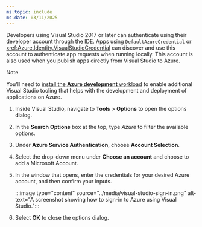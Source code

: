 ```yaml
---
ms.topic: include
ms.date: 03/11/2025
---
```


Developers using Visual Studio 2017 or later can authenticate using their developer account through the IDE. Apps using `DefaultAzureCredential` or <xref:Azure.Identity.VisualStudioCredential> can discover and use this account to authenticate app requests when running locally. This account is also used when you publish apps directly from Visual Studio to Azure.

> [!NOTE]
> You'll need to [install the **Azure development** workload](/dotnet/azure/configure-visual-studio#install-azure-workloads) to enable additional Visual Studio tooling that helps with the development and deployment of applications on Azure.

1. Inside Visual Studio, navigate to **Tools** > **Options** to open the options dialog.
1. In the **Search Options** box at the top, type *Azure* to filter the available options.
1. Under **Azure Service Authentication**, choose **Account Selection**.
1. Select the drop-down menu under **Choose an account** and choose to add a Microsoft Account.
1. In the window that opens, enter the credentials for your desired Azure account, and then confirm your inputs.

    :::image type="content" source="../media/visual-studio-sign-in.png" alt-text="A screenshot showing how to sign-in to Azure using Visual Studio.":::

1. Select **OK** to close the options dialog.
